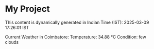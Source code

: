 # My Project

This content is dynamically generated in Indian Time (IST): 2025-03-09 17:26:01 IST


Current Weather in Coimbatore:
Temperature: 34.88 °C
Condition: few clouds

